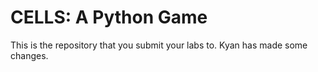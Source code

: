 # CELLS: A Python Game

This is the repository that you submit your labs to.
Kyan has made some changes.
